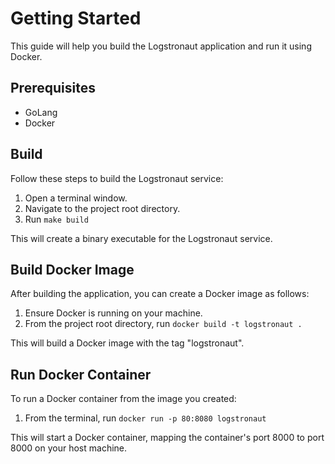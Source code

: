 # Getting Started

This guide will help you build the Logstronaut application and run it using Docker.

## Prerequisites
- GoLang
- Docker

## Build
Follow these steps to build the Logstronaut service:

1. Open a terminal window.
2. Navigate to the project root directory.
3. Run `make build`

This will create a binary executable for the Logstronaut service.

## Build Docker Image
After building the application, you can create a Docker image as follows:

1. Ensure Docker is running on your machine.
2. From the project root directory, run `docker build -t logstronaut .`

This will build a Docker image with the tag "logstronaut".

## Run Docker Container
To run a Docker container from the image you created:

1. From the terminal, run `docker run -p 80:8080 logstronaut`

This will start a Docker container, mapping the container's port 8000 to port 8000 on your host machine.
